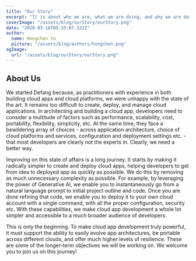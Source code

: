 ```yaml
---
title: "Our Story"
excerpt: "It is about who we are, what we are doing, and why we are doing this"
coverImage: "/assets/blog/ourStory/ourStory.png"
date: "2020-03-16T05:35:07.322Z"
author:
  name: Hongchen Yu
  picture: "/assets/blog/authors/hongchen.png"
ogImage:
  url: "/assets/blog/ourStory/ourStory.png"
---
```

## About Us

We started Defang because, as practitioners with experience in both building cloud apps and cloud platforms, we were unhappy with the state of the art. It remains too difficult to create, deploy, and manage cloud applications. In architecting and building a cloud app, developers need to consider a multitude of factors such as performance, scalability, cost, portability, flexibility, simplicity, etc. At the same time, they face a bewildering array of choices - across application architecture, choice of cloud platforms and services, configuration and deployment settings etc. - that most developers are clearly not the experts in. Clearly, we need a better way.

Improving on this state of affairs is a long journey. It starts by making it radically simpler to create and deploy cloud apps, helping developers to get from idea to deployed app as quickly as possible. We do this by removing as much unnecessary complexity as possible. For example, by leveraging the power of Generative AI, we enable you to instantaneously go from a natural language prompt to initial project outline and code. Once you are done refining that code, we enable you to deploy it to your own cloud account with a single command, with all the proper configuration, security etc. With these capabilities, we make cloud app development a whole lot simpler and accessible to a much broader audience of developers.

This is only the beginning. To make cloud app development truly powerful, it must support the ability to easily evolve app architectures, be portable across different clouds, and offer much higher levels of resilience. These are some of the longer-term objectives we will be working on. We welcome you to join us on this journey!
